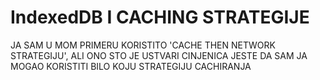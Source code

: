 # IndexedDB I CACHING STRATEGIJE

JA SAM U MOM PRIMERU KORISTITO 'CACHE THEN NETWORK STRATEGIJU', ALI ONO STO JE USTVARI CINJENICA JESTE DA SAM JA MOGAO KORISTITI BILO KOJU STRATEGIJU CACHIRANJA